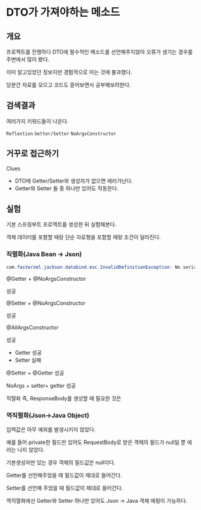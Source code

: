 # DTO가 가져야하는 메소드

## 개요

프로젝트를 진행하다 DTO에 필수적인 메소드를 선언해주지않아 오류가 생기는 경우를 주변에서 많이 봤다.

이미 알고있었던 정보지만 경험적으로 아는 것에 불과했다.

당분간 자료를 모으고 코드도 뜯어보면서 공부해보려한다.

## 검색결과

여러가지 키워드들이 나온다. 

`Reflextion` `Getter/Setter` `NoArgsConstructor`

## 거꾸로 접근하기

Clues

* DTO에 Getter/Setter와 생성자가 없으면 에러가난다.
* Getter와 Setter 둘 중 하나만 있어도 작동한다.


## 실험

기본 스프링부트 프로젝트를 생성한 뒤 실험해본다.

객체 데이터를 포함할 때랑 단순 자료형을 포함할 때랑 조건이 달라진다.



### 직렬화(Java Bean -> Json)


```java
com.fasterxml.jackson.databind.exc.InvalidDefinitionException: No serializer found for class com.example.demo.controller.TestModel and no properties discovered to create BeanSerializer (to avoid exception, disable SerializationFeature.FAIL_ON_EMPTY_BEANS) (through reference chain: java.util.HashMap["sample1"])
```

@Getter + @NoArgsConstructor

성공

@Setter + @NoArgsConstructor

성공

@AllArgsConstructor

성공
+ Getter 성공
+ Setter 실패

@Setter + @Getter
성공


NoArgs + setter+ getter 성공


직렬화 즉, ResponseBody를 생성할 때 필요한 것은 


### 역직렬화(Json->Java Object)

입력값은 아무 예외를 발생시키지 않았다.

예를 들어 private한 필드만 있어도 RequestBody로 받은 객체의 필드가 null일 뿐 에러는 나지 않았다.

기본생성자만 있는 경우 객체의 필드값은 null이다.

Getter를 선언해주었을 때 필드값이 제대로 들어간다.

Setter를 선언해 주었을 때 필드값이 제대로 들어간다.

역직열화에선 Getter와 Setter 하나만 있어도 Json -> Java 객체 매핑이 가능하다.






